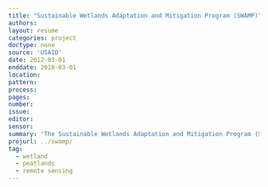 ```yaml
---
title: "Sustainable Wetlands Adaptation and Mitigation Program (SWAMP)"
authors:
layout: resume
categories: project
doctype: none
source: 'USAID'
date: 2012-03-01
enddate: 2018-03-01
location:
pattern:
process:
pages:
number:
issue:
editor:
sensor:
summary: 'The Sustainable Wetlands Adaptation and Mitigation Program (SWAMP) is a collaborative effort by the Center for International Forestry Research (CIFOR), the USDA Forest Service (USFS) and Oregon State University with support from the US Agency for International Development (USAID). I have worked for SWAMP as an independent researcher since 2012, focusing on mapping and monitoring of global pantropical wetlands and peatlands.'
projurl: ../swamp/
tag:
  - wetland
  - peatlands
  - remote sensing
---
```


